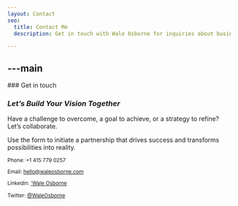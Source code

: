 ```yaml
---
layout: Contact
seo:
  title: Contact Me
  description: Get in touch with Wale Osborne for inquiries about business leadership, organizational development, and investment strategies. Let's work together to create impactful solutions.

---
```




---main
---

<PageTitle>
  ### Get in touch

  ### _Let’s Build Your Vision Together_
</PageTitle>

Have a challenge to overcome, a goal to achieve, or a strategy to refine? Let’s collaborate.

Use the form to initiate a partnership that drives success and transforms possibilities into reality.

<Sep size="12" />

<small>
  <Icon src="/icons/call.svg" className="inline mr-2 align-middle fill-current text-omega-500" /> Phone: +1 415 779 0257 

  <Icon src="/icons/mail.svg" className="mr-2 inline align-middle fill-current text-omega-500" /> Email: hello@waleosborne.com

  <Icon src="/icons/logo-linkedin.svg" className="mr-2 inline align-middle fill-current text-omega-500" /> Linkedin: ['Wale Osborne](https://www.linkedin.com/in/olawale-osborne-oderinde)

  <Icon src="/icons/logo-twitter.svg" className="mr-2 inline align-middle fill-current text-omega-500" /> Twitter: [@WaleOsborne](https://x.com/WaleOsborne)
</small>